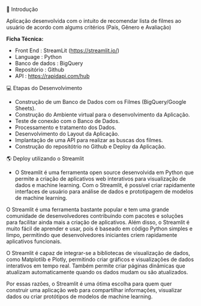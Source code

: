 🚀 Introdução

Aplicação desenvolvida com o intuito de recomendar lista de filmes ao usuário de acordo com algums critérios (País, Gênero e Avaliação)

**Ficha Técnica:**

- Front End : StreamLit (https://streamlit.io/)
- Language : Python
- Banco de dados : BigQuery
- Repositório : Github
- API : https://rapidapi.com/hub




💻 Etapas do Desenvolvimento

- Construção de um Banco de Dados com os Filmes (BigQuery/Google Sheets).
- Construção do Ambiente virtual para o desenvolvimento da Aplicação.
- Teste de conexão com o Banco de Dados.
- Processamento e tratamento dos Dados.
- Desenvolvimento do Layout da Aplicação.
- Implantação de uma API para realizar as buscas dos filmes.
- Construção do repositótrio no Github e Deploy da Aplicação.




🌎 Deploy utilizando o Streamlit

- O Streamlit é uma ferramenta open source desenvolvida em Python que permite a criação de aplicativos web interativos para visualização de dados e machine learning. Com o Streamlit, é possível criar rapidamente interfaces de usuário para análise de dados e prototipagem de modelos de machine learning.

O Streamlit é uma ferramenta bastante popular e tem uma grande comunidade de desenvolvedores contribuindo com pacotes e soluções para facilitar ainda mais a criação de aplicativos. Além disso, o Streamlit é muito fácil de aprender e usar, pois é baseado em código Python simples e limpo, permitindo que desenvolvedores iniciantes criem rapidamente aplicativos funcionais.

O Streamlit é capaz de integrar-se a bibliotecas de visualização de dados, como Matplotlib e Plotly, permitindo criar gráficos e visualizações de dados interativos em tempo real. Também permite criar páginas dinâmicas que atualizam automaticamente quando os dados mudam ou são atualizados.

Por essas razões, o Streamlit é uma ótima escolha para quem quer construir uma aplicação web para compartilhar informações, visualizar dados ou criar protótipos de modelos de machine learning.

